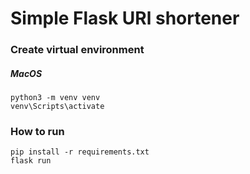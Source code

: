 # Simple Flask URl shortener

### Create virtual environment

##### MacOS
```
python3 -m venv venv
venv\Scripts\activate
```

### How to run
```
pip install -r requirements.txt
flask run
```
